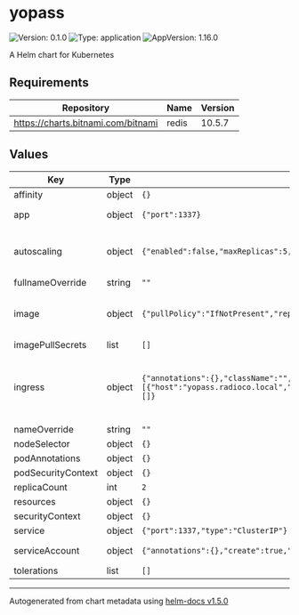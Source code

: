 # yopass

![Version: 0.1.0](https://img.shields.io/badge/Version-0.1.0-informational?style=flat-square) ![Type: application](https://img.shields.io/badge/Type-application-informational?style=flat-square) ![AppVersion: 1.16.0](https://img.shields.io/badge/AppVersion-1.16.0-informational?style=flat-square)

A Helm chart for Kubernetes

## Requirements

| Repository | Name | Version |
|------------|------|---------|
| https://charts.bitnami.com/bitnami | redis | 10.5.7 |

## Values

| Key | Type | Default | Description |
|-----|------|---------|-------------|
| affinity | object | `{}` |  |
| app | object | `{"port":1337}` | A set of yopass app scoped values used in the deployment object |
| autoscaling | object | `{"enabled":false,"maxReplicas":5,"minReplicas":2,"targetCPUUtilizationPercentage":80}` | Simple cpu metric based autoscaling. may also use memory if targetMemoryUtilizationPercentage is defined. |
| fullnameOverride | string | `""` |  |
| image | object | `{"pullPolicy":"IfNotPresent","repository":"jhaals/yopass"}` | defining the default yopass image using the public one in dev. Override the image tag whose default is the chart appVersion. |
| imagePullSecrets | list | `[]` |  |
| ingress | object | `{"annotations":{},"className":"","enabled":false,"hosts":[{"host":"yopass.radioco.local","paths":[{"path":"/","pathType":"Prefix"}]}],"tls":[]}` | An ingress to access yopass. a cert may be passed in as a secret to enable SSL/TLS termination at the ingress. See https://kubernetes.github.io/ingress-nginx/user-guide/tls/ |
| nameOverride | string | `""` |  |
| nodeSelector | object | `{}` |  |
| podAnnotations | object | `{}` |  |
| podSecurityContext | object | `{}` |  |
| replicaCount | int | `2` | minimum replica count for yopass |
| resources | object | `{}` |  |
| securityContext | object | `{}` |  |
| service | object | `{"port":1337,"type":"ClusterIP"}` | The default service port |
| serviceAccount | object | `{"annotations":{},"create":true,"name":""}` | An optional service account for the application |
| tolerations | list | `[]` |  |

----------------------------------------------
Autogenerated from chart metadata using [helm-docs v1.5.0](https://github.com/norwoodj/helm-docs/releases/v1.5.0)
